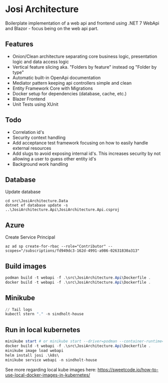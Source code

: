 # Josi Architecture

Boilerplate implementation of a web api and frontend using .NET 7 WebApi and Blazor - focus being on the web api part.

## Features

- Onion/Clean architecture separating core business logic, presentation logic and data access logic
- Vertical feature slicing aka. "Folders by feature" instead og "Folder by type"
- Automatic built-in OpenApi documentation
- Mediator pattern keeping api controllers simple and clean
- Entity Framework Core with Migrations
- Docker setup for dependencies (database, cache, etc.)
- Blazer Frontend
- Unit Tests using XUnit

## Todo

- Correlation id's
- Security context handling
- Add acceptance test framework focusing on how to easily handle external resources
- Add slugs to avoid exposing internal id's. This increases security by not allowing a user to guess other entity id's
- Background work handling

## Database

Update database
```
cd src\JosiArchitecture.Data
dotnet ef database update -s ..\JosiArchitecture.Api\JosiArchitecture.Api.csproj
```

## Azure

Create Service Principal
```
az ad sp create-for-rbac --role="Contributor" --scopes="/subscriptions/fd949dc3-162d-4991-a986-02631830a313"
```

## Build images

```powershell
podman build -t webapi -f .\src\JosiArchitecture.Api\Dockerfile .
docker build -t webapi -f .\src\JosiArchitecture.Api\Dockerfile .
```

## Minikube
```powershell
// Tail logs
kubectl stern "." -n sindholt-house
```

## Run in local kubernetes

```powershell
minikube start # or minikube start --driver=podman --container-runtime=containerd
docker build -t webapi -f .\src\JosiArchitecture.Api\Dockerfile .
minikube image load webapi
helm install josi .\k8s\
minikube service webapi -n sindholt-house
```

See more regarding local kube images here: https://sweetcode.io/how-to-use-local-docker-images-in-kubernetes/